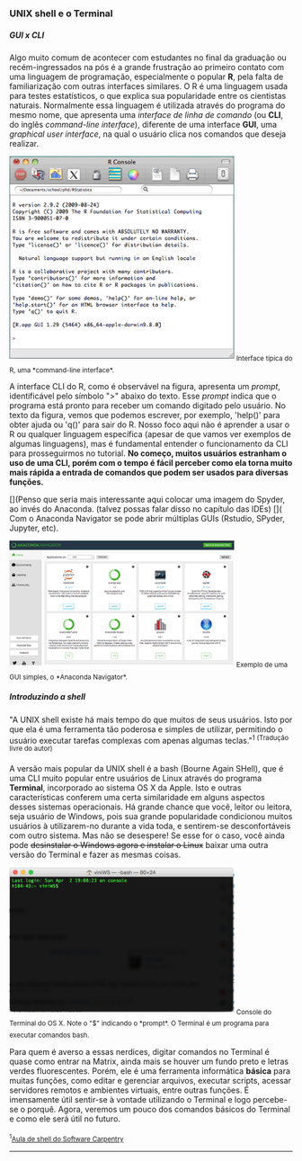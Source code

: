 
### UNIX shell e o Terminal

##### GUI x CLI
Algo muito comum de acontecer com estudantes no final da graduação ou recém-ingressados na pós é a grande frustração ao primeiro contato com uma linguagem de programação, especialmente o popular **R**, pela falta de familiarização com outras interfaces similares.
O R é uma linguagem usada para testes estatísticos, o que explica sua popularidade entre os cientistas naturais. Normalmente essa linguagem é utilizada através do programa do mesmo nome, que apresenta uma *interface de linha de comando* (ou **CLI**, do inglês *command-line interface*), diferente de uma interface **GUI**, uma *graphical user interface*, na qual o usuário clica nos comandos que deseja realizar.

<img src="images/console.png" width="400">
<sub>
Interface típica do R, uma *command-line interface*.</sub>


A interface CLI do R, como é observável na figura, apresenta um *prompt*, identificável pelo símbolo ">" abaixo do texto. Esse *prompt* indica que o programa está pronto para receber um comando digitado pelo usuário. No texto da figura, vemos que podemos escrever, por exemplo, 'help()' para obter ajuda ou 'q()' para sair do R. Nosso foco aqui não é aprender a usar o R ou qualquer linguagem específica (apesar de que vamos ver exemplos de algumas linguagens), mas é fundamental entender o funcionamento da CLI para prosseguirmos no tutorial. **No começo, muitos usuários estranham o uso de uma CLI, porém com o tempo é fácil perceber como ela torna muito mais rápida a entrada de comandos que podem ser usados para diversas funções.**

[](Penso que seria mais interessante aqui colocar uma imagem do Spyder, ao invés do Anaconda. (talvez possas falar disso no capítulo das IDEs)
[]( Com o Anaconda Navigator se pode abrir múltiplas GUIs (Rstudio, SPyder, Jupyter, etc).

<img src="images/navigator.png" width="400">
<sub>
Exemplo de uma GUI simples, o *Anaconda Navigator*.</sub>

##### Introduzindo a shell
"A UNIX shell existe há mais tempo do que muitos de seus usuários. Isto por que ela é uma ferramenta tão poderosa e simples de utilizar, permitindo o usuário executar tarefas complexas com apenas algumas teclas."<sup>1 (Tradução livre do autor)</sup>

A versão mais popular da UNIX shell é a bash (Bourne Again SHell), que é uma CLI muito popular entre usuários de Linux através do programa **Terminal**, incorporado ao sistema OS X da Apple. Isto e outras características conferem uma certa similaridade em alguns aspectos desses sistemas operacionais. Há grande chance que você, leitor ou leitora, seja usuário de Windows, pois sua grande popularidade condicionou muitos usuários à utilizarem-no durante a vida toda, e sentirem-se desconfortáveis com outro sistema. Mas não se desespere! Se esse for o caso, você ainda pode ~~desinstalar o Windows agora e instalar o Linux~~ baixar uma outra versão do Terminal e fazer as mesmas coisas.

<img src="images/terminal.png" width="400">
<sub>
Console do Terminal do OS X. Note o "$" indicando o *prompt*. O Terminal é um programa para executar comandos bash.</sub>

Para quem é averso a essas nerdices, digitar comandos no Terminal é quase como entrar na Matrix, ainda mais se houver um fundo preto e letras verdes fluorescentes. Porém, ele é uma ferramenta informática **básica** para muitas funções, como editar e gerenciar arquivos, executar scripts, acessar servidores remotos e ambientes virtuais, entre outras funções. É imensamente útil sentir-se à vontade utilizando o Terminal e logo percebe-se o porquê. Agora, veremos um pouco dos comandos básicos do Terminal e como ele será útil no futuro.

<sub><sup>1</sup>[Aula de shell do Software Carpentry](http://swcarpentry.github.io/shell-novice/)</sub>

---
